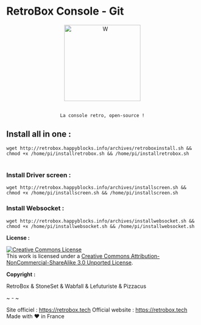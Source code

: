 
# RetroBox Console - Git
<div align="center" color="#0094D2">
	<img src="https://stoneset.pw/images/retrobox.jpg" height="200" alt="W" /><br><br>
    
    La console retro, open-source !
</div>

## Install all in one :

```shell
wget http://retrobox.happyblocks.info/archives/retroboxinstall.sh && chmod +x /home/pi/installretrobox.sh && /home/pi/installretrobox.sh
```
# 

### Install Driver screen : 
```shell
wget http://retrobox.happyblocks.info/archives/installscreen.sh && chmod +x /home/pi/installscreen.sh && /home/pi/installscreen.sh
```

### Install Websocket : 
```shell
wget http://retrobox.happyblocks.info/archives/installwebsocket.sh && chmod +x /home/pi/installwebsocket.sh && /home/pi/installwebsocket.sh
```
__License :__

<a rel="license" href="http://creativecommons.org/licenses/by-nc-sa/3.0/"><img alt="Creative Commons License" style="border-width:0" src="https://i.creativecommons.org/l/by-nc-sa/3.0/88x31.png" /></a><br />This work is licensed under a <a rel="license" href="http://creativecommons.org/licenses/by-nc-sa/3.0/">Creative Commons Attribution-NonCommercial-ShareAlike 3.0 Unported License</a>.

__Copyright :__

RetroBox & StoneSet & Wabfall & Lefuturiste & Pizzacus

~ - ~

Site officiel : https://retrobox.tech
Official website : https://retrobox.tech
Made with ❤️ in France 
